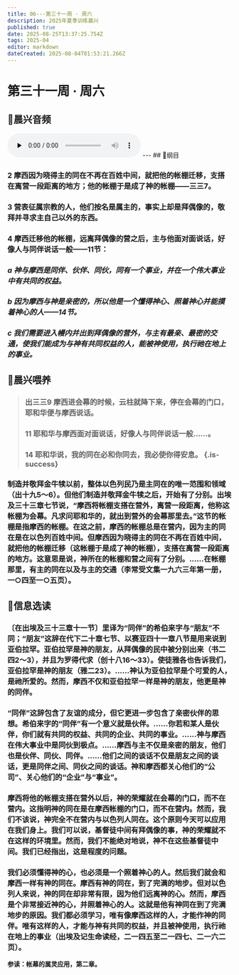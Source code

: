 ```yaml
---
title: 06---第三十一周 · 周六
description: 2025年夏季训练晨兴
published: true
date: 2025-08-25T13:37:25.754Z
tags: 2025-04
editor: markdown
dateCreated: 2025-08-04T01:53:21.266Z
---
```


# 第三十一周 · 周六
## 🎵晨兴音频
<audio id="audio" controls="" preload="none">
      <source id="mp3" src="/2025-04/week7/week31day6.mp3">
</audio>
---
## 📖纲目

### 2    摩西因为晓得主的同在不再在百姓中间，就把他的帐棚迁移，支搭在离营一段距离的地方；他的帐棚于是成了神的帐棚——三三7。

### 3    营表征属宗教的人，他们按名是属主的，事实上却是拜偶像的，敬拜并寻求主自己以外的东西。

### 4    摩西迁移他的帐棚，远离拜偶像的营之后，主与他面对面说话，好像人与同伴说话一般——11节：

### *a    神与摩西是同伴、伙伴、同伙，同有一个事业，并在一个伟大事业中有共同的权益。*

### *b    因为摩西与神是亲密的，所以他是一个懂得神心、照着神心并能摸着神心的人——14节。*

### *c    我们需要进入幔内并出到拜偶像的营外，与主有最亲、最密的交通，使我们能成为与神有共同权益的人，能被神使用，执行祂在地上的事业。*

## 📖晨兴喂养

>### **出三三9    摩西进会幕的时候，云柱就降下来，停在会幕的门口，耶和华便与摩西说话。**
>
>### **11    耶和华与摩西面对面说话，好像人与同伴说话一般……。**
>
>### **14    耶和华说，我的同在必和你同去，我必使你得安息。** {.is-success}

### 制造并敬拜金牛犊以前，整体以色列民乃是主同在的唯一范围和领域（出十九5～6）。但他们制造并敬拜金牛犊之后，开始有了分别。出埃及三十三章七节说，“摩西将帐棚支搭在营外，离营一段距离，他称这帐棚为会幕。凡求问耶和华的，就出到营外的会幕那里去。”这节的帐棚是指摩西的帐棚。在这之前，摩西的帐棚总是在营内，因为主的同在是在以色列百姓中间。但摩西因为晓得主的同在不再在百姓中间，就把他的帐棚迁移（这帐棚于是成了神的帐棚），支搭在离营一段距离的地方。这意思是说，神所在的帐棚和营之间有了分别。……在帐棚那里，有主的同在以及与主的交通（李常受文集一九六三年第一册，一○四至一○五页）。

## 📖信息选读

### 〔在出埃及三十三章十一节〕里译为“同伴”的希伯来字与“朋友”不同；“朋友”这辞在代下二十章七节、以赛亚四十一章八节是用来说到亚伯拉罕。亚伯拉罕是神的朋友，从拜偶像的民中被分别出来（书二四2～3），并且为罗得代求（创十八16～33）。使徒雅各也告诉我们，亚伯拉罕是神的朋友（雅二23）。……神认为亚伯拉罕是个可爱的人，是祂所爱的。然而，摩西不仅和亚伯拉罕一样是神的朋友，他更是神的同伴。

### “同伴”这辞包含了友谊的成分，但它更进一步包含了亲密伙伴的思想。希伯来字的“同伴”有一个意义就是伙伴。……你若和某人是伙伴，你们就有共同的权益、共同的企业、共同的事业。……神与摩西在伟大事业中是同伙到极点。……摩西与主不仅是亲密的朋友，他们也是伙伴、同伙、同伴。……他们之间的谈话不仅是朋友之间的谈话，更是同伴之间、同伙之间的谈话。神和摩西都关心他们的“公司”、关心他们的“企业”与“事业”。

### 摩西将他的帐棚支搭在营外以后，神的荣耀就在会幕的门口，而不在营内。这指明神的同在是在摩西帐棚的门口，而不在营内。然而，我们不该说，神完全不在营内与以色列人同在。这个原则今天可以应用在我们身上。我们可以说，基督徒中间有拜偶像的事，神的荣耀就不在这样的环境里。然而，我们不能绝对地说，神不在这些基督徒中间。我们已经指出，这是程度的问题。

### 我们必须懂得神的心，也必须是一个照着神心的人。然后我们就会和摩西一样有神的同在。摩西有神的同在，到了完满的地步。但对以色列人来说，神的同在却非常有限，因为他们远离神的心。然而，摩西是个非常接近神的心，并照着神心的人。这就是他有神同在到了完满地步的原因。我们都必须学习，唯有像摩西这样的人，才能作神的同伴。唯有这样的人，才能与神有共同的权益，并且被神使用，执行祂在地上的事业（出埃及记生命读经，二一四五至二一四七、二一六二页）。

**参读：帐幕的属灵应用，第二章。**
<!-- Google tag (gtag.js) -->
<script async src="https://www.googletagmanager.com/gtag/js?id=G-1P8709Z16T"></script>
<script>
  window.dataLayer = window.dataLayer || [];
  function gtag(){dataLayer.push(arguments);}
  gtag('js', new Date());

  gtag('config', 'G-1P8709Z16T');
</script>